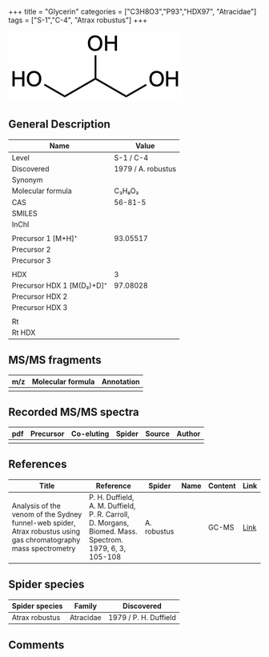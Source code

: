 +++
title = "Glycerin"
categories = ["C3H8O3","P93","HDX97",
"Atracidae"]
tags = ["S-1","C-4",
"Atrax robustus"]
+++

![](/img/Glycerin.png)

## General Description

| Name                      | Value              |
|---------------------------|--------------------|
| Level                     | S-1 / C-4                  |
| Discovered                | 1979 / A. robustus |
| Synonym                   |                    |
| Molecular formula         | C₃H₈O₃             |
| CAS                       | 56-81-5            |
| SMILES |   |
| InChI  |   |
|                           |                    |
| Precursor 1 [M+H]⁺        | 93.05517           |
| Precursor 2               |                    |
| Precursor 3               |                    |
|                           |                    |
| HDX                       | 3                  |
| Precursor HDX 1 [M(D₃)+D]⁺ | 97.08028           |
| Precursor HDX 2           |                    |
| Precursor HDX 3           |                    |
|                           |                    |
| Rt                        |                    |
| Rt HDX                    |                    |

## MS/MS fragments

| m/z | Molecular formula | Annotation |
|-----|-------------------|------------|
|     |                   |            |

## Recorded MS/MS spectra

| pdf | Precursor | Co-eluting | Spider | Source | Author |
|-----|-----------|------------|--------|--------|--------|
|     |           |            |        |        |        |

## References

| Title                                                                                                            | Reference                                                                                              | Spider      | Name | Content | Link                                   |
|------------------------------------------------------------------------------------------------------------------|--------------------------------------------------------------------------------------------------------|-------------|------|---------|----------------------------------------|
| Analysis of the venom of the Sydney funnel-web spider, Atrax robustus using gas chromatography mass spectrometry | P. H. Duffield, A. M. Duffield, P. R. Carroll, D. Morgans, Biomed. Mass. Spectrom. 1979, 6, 3, 105-108 | A. robustus |      | GC-MS   | [Link](https://doi.org/10.1002/bms.1200060305) |                                 |

## Spider species

| Spider species | Family    | Discovered            |
|----------------|-----------|-----------------------|
| Atrax robustus | Atracidae | 1979 / P. H. Duffield |

## Comments